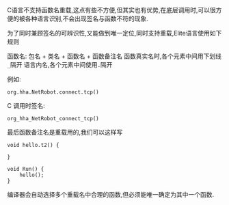 
C语言不支持函数名重载,这点有些不方便,但其实也有优势,在底层调用时,可以很方便的被各种语言识别,不会出现签名与函数不符的现象.

为了同时兼顾签名的可辨识性,又能做到唯一定位,同时支持重载,Elite语言使用如下规则

函数名:
包名 + 类名 + 函数名 + 函数备注名
函数真实名时,各个元素中间用下划线`_`隔开
语言内名,各个元素中间使用`.`隔开

例如:

    org.hha.NetRobot.connect.tcp()

C 调用时签名:

    org_hha_NetRobot_connect_tcp()


最后函数备注名是重载用的,我们可以这样写

    void hello.t2() {

    }

    void Run() {
        hello();
    }

编译器会自动选择多个重载名中合理的函数,但必须能唯一确定为其中一个函数.
